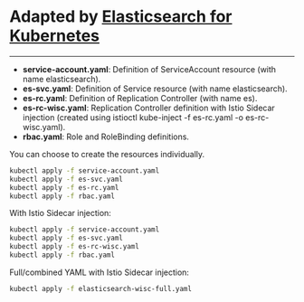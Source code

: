 # Adapted by [Elasticsearch for Kubernetes](https://github.com/kubernetes/examples/tree/master/staging/elasticsearch)
---
* __service-account.yaml__: Definition of ServiceAccount resource (with name elasticsearch).
* __es-svc.yaml__: Definition of Service resource (with name elasticsearch).
* __es-rc.yaml__: Definition of Replication Controller (with name es).
* __es-rc-wisc.yaml__: Replication Controller definition with Istio Sidecar injection (created using istioctl kube-inject -f es-rc.yaml -o es-rc-wisc.yaml).
* __rbac.yaml__: Role and RoleBinding definitions.

You can choose to create the resources individually.
```bash
kubectl apply -f service-account.yaml
kubectl apply -f es-svc.yaml
kubectl apply -f es-rc.yaml
kubectl apply -f rbac.yaml
```

With Istio Sidecar injection:
```bash
kubectl apply -f service-account.yaml
kubectl apply -f es-svc.yaml
kubectl apply -f es-rc-wisc.yaml
kubectl apply -f rbac.yaml
```

Full/combined YAML with Istio Sidecar injection:
```bash
kubectl apply -f elasticsearch-wisc-full.yaml
```
